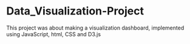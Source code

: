 # Data_Visualization-Project
This project was about making a visualization dashboard, implemented using JavaScript, html, CSS and D3.js
